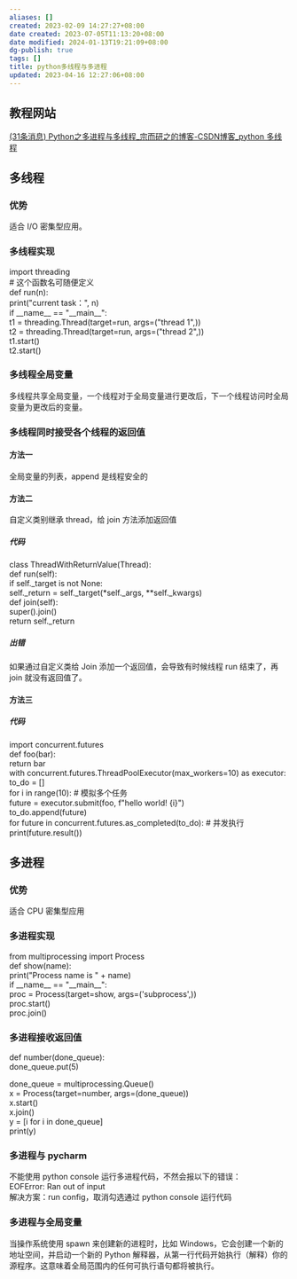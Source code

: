 ```yaml
---
aliases: []
created: 2023-02-09 14:27:27+08:00
date created: 2023-07-05T11:13:20+08:00
date modified: 2024-01-13T19:21:09+08:00
dg-publish: true
tags: []
title: python多线程与多进程
updated: 2023-04-16 12:27:06+08:00
---
```


## 教程网站
[(31条消息) Python之多进程与多线程_宗而研之的博客-CSDN博客_python 多线程](https://blog.csdn.net/zong596568821xp/article/details/99678390)

## 多线程
### 优势
适合 I/O 密集型应用。

### 多线程实现
import threading  
\# 这个函数名可随便定义  
def run(n):  
print("current task：", n)  
if \_\_name\_\_ == "\_\_main\_\_":  
t1 = threading.Thread(target=run, args=("thread 1",))  
t2 = threading.Thread(target=run, args=("thread 2",))  
t1.start()  
t2.start()

### 多线程全局变量
多线程共享全局变量，一个线程对于全局变量进行更改后，下一个线程访问时全局变量为更改后的变量。

### 多线程同时接受各个线程的返回值
#### 方法一
全局变量的列表，append 是线程安全的
#### 方法二
自定义类别继承 thread，给 join 方法添加返回值
##### *代码*
class ThreadWithReturnValue(Thread):  
def run(self):  
if self.\_target is not None:  
self.\_return = self.\_target(\*self.\_args, \*\*self.\_kwargs)  
def join(self):  
super().join()  
return self.\_return

##### *出错*
如果通过自定义类给 Join 添加一个返回值，会导致有时候线程 run 结束了，再 join 就没有返回值了。
#### 方法三
##### *代码*
import concurrent.futures  
def foo(bar):  
return bar  
with concurrent.futures.ThreadPoolExecutor(max_workers=10) as executor:  
to_do = \[\]  
for i in range(10): \# 模拟多个任务  
future = executor.submit(foo, f"hello world! {i}")  
to_do.append(future)  
for future in concurrent.futures.as_completed(to_do): \# 并发执行  
print(future.result())
## 

## 多进程
### 优势
适合 CPU 密集型应用

### 多进程实现
from multiprocessing import Process  
def show(name):  
print("Process name is " + name)  
if \_\_name\_\_ == "\_\_main\_\_":  
proc = Process(target=show, args=('subprocess',))  
proc.start()  
proc.join()

### 多进程接收返回值
def number(done_queue):  
done_queue.put(5)

done_queue = multiprocessing.Queue()  
x = Process(target=number, args=(done_queue))  
x.start()  
x.join()  
y = \[i for i in done_queue\]  
print(y)

### 多进程与 pycharm
不能使用 python console 运行多进程代码，不然会报以下的错误：  
EOFError: Ran out of input  
解决方案：run config，取消勾选通过 python console 运行代码

### 多进程与全局变量
当操作系统使用 spawn 来创建新的进程时，比如 Windows，它会创建一个新的地址空间，并启动一个新的 Python 解释器，从第一行代码开始执行（解释）你的源程序。这意味着全局范围内的任何可执行语句都将被执行。